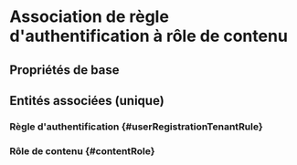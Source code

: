 # Association de règle d'authentification à rôle de contenu



## Propriétés de base



## Entités associées (unique)

### Règle d'authentification {#userRegistrationTenantRule}
        

### Rôle de contenu {#contentRole}
        





<!--- THIS FILE IS GENERATED PLEASE DO NOT EDIT IT DIRECTLY --->
